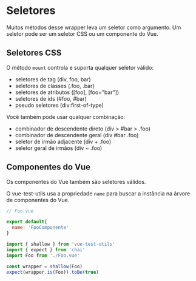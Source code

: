 # Seletores

Muitos métodos desse wrapper leva um seletor como argumento. Um seletor pode ser um seletor CSS ou um componente do Vue.

## Seletores CSS

O método `mount` controla e suporta qualquer seletor válido:

- seletores de tag (div, foo, bar)
- seletores de classes (.foo, .bar)
- seletores de atributos ([foo], [foo="bar"])
- seletores de ids (#foo, #bar)
- pseudo seletores (div:first-of-type)

Você também pode usar qualquer combinação:

- combinador de descendente direto (div > #bar > .foo)
- combinador de descendente geral (div #bar .foo)
- seletor de irmão adjacente (div + .foo)
- seletor geral de irmãos (div ~ .foo)

## Componentes do Vue

Os componentes do Vue também são seletores válidos.

O vue-test-utils usa a propriedade `name` para buscar a instância na árvore de componentes do Vue.

```js
// Foo.vue

export default{
  name: 'FooComponente'
}
```

```js
import { shallow } from 'vue-test-utils'
import { expect } from 'chai'
import Foo from './Foo.vue'

const wrapper = shallow(Foo)
expect(wrapper.is(Foo)).toBe(true)
```
